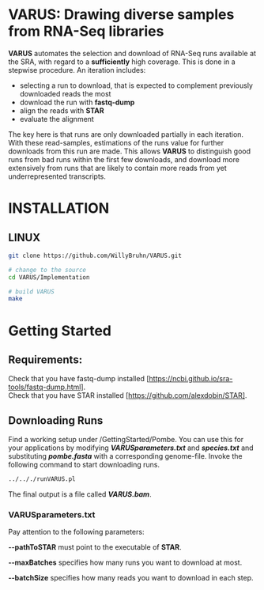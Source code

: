 # VARUS: Drawing diverse samples from RNA-Seq libraries
**VARUS** automates the selection and download of RNA-Seq runs available at the SRA, with regard to a **sufficiently** high coverage. This is done in a stepwise procedure. An iteration includes:

- selecting a run to download, that is expected to complement previously downloaded reads the most
- download the run with **fastq-dump**
- align the reads with **STAR**
- evaluate the alignment

The key here is that runs are only downloaded partially in each iteration. With these read-samples, estimations of the runs value for further downloads from this run are made. This allows **VARUS** to distinguish good runs from bad runs within the first few downloads, and download more extensively from runs that are likely to contain more reads from yet underrepresented transcripts.

# INSTALLATION
## LINUX
```sh
git clone https://github.com/WillyBruhn/VARUS.git

# change to the source
cd VARUS/Implementation

# build VARUS
make
``` 

# Getting Started
## Requirements:
Check that you have fastq-dump installed [https://ncbi.github.io/sra-tools/fastq-dump.html].  
Check that you have STAR installed [https://github.com/alexdobin/STAR].  

## Downloading Runs
Find a working setup under /GettingStarted/Pombe. You can use this for your applications by modifying ***VARUSparameters.txt*** 
and ***species.txt*** and substituting ***pombe.fasta*** with a corresponding genome-file. 
Invoke the following command to start downloading runs.
```sh
../.././runVARUS.pl
```
The final output is a file called ***VARUS.bam***.

### VARUSparameters.txt
Pay attention to the following parameters:

**--pathToSTAR** must point to the executable of **STAR**.

**--maxBatches** specifies how many runs you want to download at most.

**--batchSize** specifies how many reads you want to download in each step.

